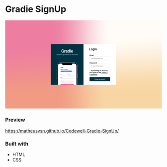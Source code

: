 # Gradie SignUp

![Desktop](Images/Desktop%201920x1080.png)

### Preview
https://matheusvsn.github.io/Codewell-Gradie-SignUp/

### Built with
- HTML
- CSS
